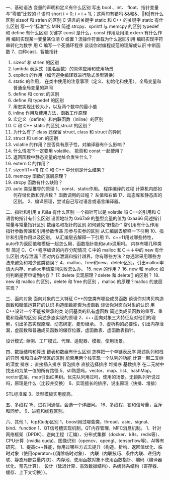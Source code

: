 一、基础语法
变量的声明和定义有什么区别
写出 bool 、int、 float、指针变量与“零值”比较的 if 语句
short i = 0; i = i + 1L；这两句有错吗
&&和&、||和|有什么区别
sizeof 和 strlen 的区别
C 语言的关键字 static 和 C++ 的关键字 static 有什么区别
写一个“标准”宏 MIN
简述 strcpy、sprintf 与 memcpy 的区别
typedef 和 define 有什么区别
关键字 const 是什么，const 作用及用法
extern 有什么作用
编码实现某一变量某位清 0 或置 1
流操作符重载为什么返回引用
编码实现字符串转化为数字
用 C 编写一个死循环程序
谈谈你对编程规范的理解或认识
中断函数
7、四种cast，智能指针
1. sizeof 和 strlen 的区别
2. lambda 表达式（匿名函数）的具体应用和使用场景
3. explicit 的作用（如何避免编译器进行隐式类型转换）
5. static 的作用， 在类中使用的注意事项（定义、初始化和使用），全局变量和普通全局变量的异同
9. define 和 const 的区别
10. define 和 typedef 的区别
11. 用宏实现比较大小，以及两个数中的最小值
12. inline 作用及使用方法，函数工作原理
14. 宏定义（define）和内联函数（inline）的区别
4. C 和 C++ static 的区别,struct 的区别？
21. 为什么有了 class 还保留 struct, class 和 struct 的异同
22. struct 和 union 的区别
24. volatile 的作用？是否具有原子性，对编译器有什么影响？
25. 什么情况下一定要用 volatile， 能否和 const 一起使用？
26. 返回函数中静态变量的地址会发生什么？
27. extern C 的作用？
28. sizeof(1==1) 在 C 和 C++ 中分别是什么结果？
29. memcpy 函数的底层原理？
30. strcpy 函数有什么缺陷？
31. auto 类型推导的原理
1、const、static作用。
程序编译的过程
计算机内部如何存储负数和浮点数？
函数调用的过程？
左值和右值
17、动态库和静态库的区别。
2、编译原理，尝试自己写过语言或语言编译器。


二、指针和引用
a 和&a 有什么区别
一个指针可以是 volatile 吗
C++的引用和 C 语言的指针有什么区别
设置地址为 0x67a9 的整型变量的值为 0xaa66
简述指针常量与常量指针区别
数组名和指针的区别
如何避免“野指针”
常引用有什么作用
指针参数传递和引用参数传递
形参与实参的区别
从汇编层去解释一下引用
10、指针和引用作用以及区别。
从汇编层去解释一下引用
11、c++11用过哪些特性，auto作为返回值和模板一起怎么用，函数指针能和auto混用吗。
内存有哪几种类型
简述 C、C++程序编译的内存分配情况
Ｃ中的 malloc 和Ｃ＋＋中的 new 有什么区别
内存泄漏？面对内存泄漏和指针越界，你有哪些方法？你通常采用哪些方法来避免和减少这类错误？
4、malloc、free和new、delete区别，引出malloc申请大内存、malloc申请空间失败怎么办。
15. new 的作用？
16. new 和 malloc 如何判断是否申请到内存？
17. delete 实现原理？delete 和 delete[] 的区别？
18. new 和 malloc 的区别，delete 和 free 的区别 ，malloc 的原理？malloc 的底层实现？


三、面向对象
面向对象的三大特征
C++的空类有哪些成员函数
谈谈你对拷贝构造函数和赋值运算符的认识
构造函数能否为虚函数
谈谈你对面向对象的认识
用 C++设计一个不能被继承的类
访问基类的私有虚函数
简述类成员函数的重写、重载和隐藏的区别
简述多态实现的原理
2、c++面向对象三大特征及对他们的理解，引出多态实现原理、动态绑定、菱形继承。
3、虚析构的必要性，引出内存泄漏，虚函数和普通成员函数的储存位置，虚函数表、虚函数表指针。

设计模式: 单例、工厂模式、代理、适配器、模板，使用场景。

四、数据结构和算法
链表和数组有什么区别
怎样把一个单链表反序
简述队列和栈的异同
堆和自由存储区的区别
能否用两个栈实现一个队列的功能
计算一颗二叉树的深度
排序：
直接插入排序
冒泡排序
直接选择排序
堆排序
基数排序
在二元树中找出和为某一值的所有路径
5、stl熟悉吗，vector、map、list、hashMap，vector底层，map引出红黑树。优先队列用过吗，使用的场景。无锁队列听说过吗，原理是什么（比较并交换）
6、实现擅长的排序，说出原理（快排、堆排）

STL标准库
3、泛型模板实用度高。

五、多线程
15、进程间通信。会选一个详细问。
16、多线程，锁和信号量，互斥和同步。
9、进程和线程区别。


六、其他
1、tcp和udp区别
1、boost用过哪些类，thread、asio、signal、bind、function
1、QT信号槽实现机制，QT内存管理，MFC消息机制。
1、针对网络框架（DPDK）、逆向工程（汇编）、分布式集群（docker、k8s、redis等）、CPU计算（nvidia cuda)、图像识别（opencv、opengl、tensorflow等)、AI等有研究。
1、提高c++性能，你用过哪些方式去提升（构造、析构、返回值优化、临时对象（使用operator=()消除临时对象）、
内联（内联技巧、条件内联、递归内联、静态局部变量内联）、内存池、使用函数对象不使用函数指针、编码（编译器优化、预先计算）、
设计（延迟计算、高效数据结构）、系统体系结构（寄存器、缓存、上下文切换））。


